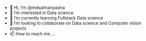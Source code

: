 - 👋 Hi, I’m @mdsalmanpasha
- 👀 I’m interested in Data science
- 🌱 I’m currently learning Fullstack Data science
- 💞️ I’m looking to collaborate on Data science and Computer vision projects
- 📫 How to reach me ...

<!---
mdsalmanpasha/mdsalmanpasha is a ✨ special ✨ repository because its `README.md` (this file) appears on your GitHub profile.
You can click the Preview link to take a look at your changes.
--->

